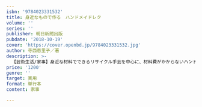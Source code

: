 ```yaml
---
isbn: '9784023331532'
title: 身近なもので作る　ハンドメイドレク
volume: ''
series: ''
publisher: 朝日新聞出版
pubdate: '2018-10-19'
cover: 'https://cover.openbd.jp/9784023331532.jpg'
author: 寺西恵里子／著
description: >-
  【芸術生活/家事】身近な材料でできるリサイクル手芸を中心に、材料費がかからないハンドメイドレクを紹介。シニアの方々に指先を動かすことの楽しさが伝る手作りアイテムの作り方を、わかりやすく解説。手芸や工作を通したレクリエーションを提案し、介護の現場でも役立つ。
price: '1200'
genre: ''
target: 実用
format: 単行本
content: 家事

---
```

